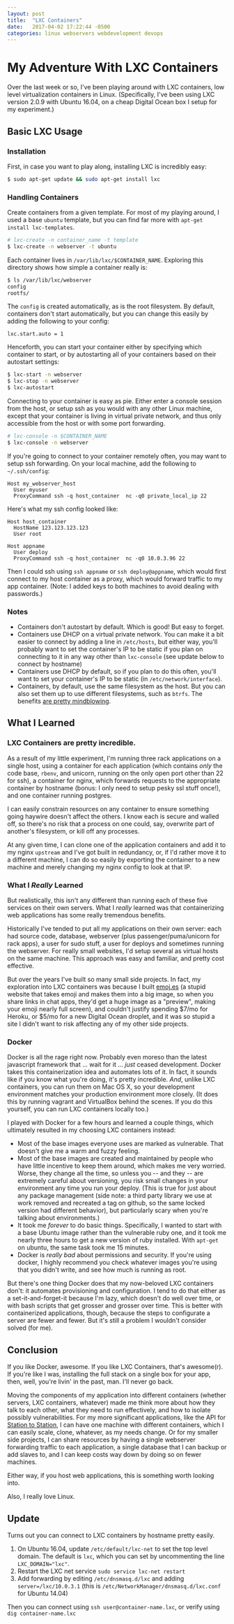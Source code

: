 ```yaml
---
layout: post
title:  "LXC Containers"
date:   2017-04-02 17:22:44 -0500
categories: linux webservers webdevelopment devops
---
```


# My Adventure With LXC Containers

Over the last week or so, I've been playing around with LXC containers, low level virtualization containers in Linux. (Specifically, I've been using LXC version 2.0.9 with Ubuntu 16.04, on a cheap Digital Ocean box I setup for my experiment.)

## Basic LXC Usage

### Installation

First, in case you want to play along, installing LXC is incredibly easy:

```bash
$ sudo apt-get update && sudo apt-get install lxc
```

### Handling Containers

Create containers from a given template. For most of my playing around, I used a base `ubuntu` template, but you can find far more with `apt-get install lxc-templates`.

```bash
# lxc-create -n container_name -t template
$ lxc-create -n webserver -t ubuntu
```

Each container lives in `/var/lib/lxc/$CONTAINER_NAME`. Exploring this directory shows how simple a container really is:

```bash
$ ls /var/lib/lxc/webserver
config
rootfs/
```

The `config` is created automatically, as is the root filesystem. By default, containers don't start automatically, but you can change this easily by adding the following to your config:

```
lxc.start.auto = 1
```

Henceforth, you can start your container either by specifying which container to start, or by autostarting all of your containers based on their autostart settings:

```bash
$ lxc-start -n webserver
$ lxc-stop -n webserver
$ lxc-autostart
```

Connecting to your container is easy as pie. Either enter a console session from the host, or setup ssh as you would with any other Linux machine, except that your container is living in virtual private network, and thus only accessible from the host or with some port forwarding.

```bash
# lxc-console -n $CONTAINER_NAME
$ lxc-console -n webserver
```

If you're going to connect to your container remotely often, you may want to setup ssh forwarding. On your local machine, add the following to `~/.ssh/config`:

```
Host my_webserver_host
  User myuser
  ProxyCommand ssh -q host_container  nc -q0 private_local_ip 22
```

Here's what my ssh config looked like:

```
Host host_container
  HostName 123.123.123.123
  User root

Host appname
  User deploy
  ProxyCommand ssh -q host_container  nc -q0 10.0.3.96 22
```

Then I could ssh using `ssh appname` or `ssh deploy@appname`, which would first connect to my host container as a proxy, which would forward traffic to my app container. (Note: I added keys to both machines to avoid dealing with passwords.)

### Notes

* Containers don't autostart by default. Which is good! But easy to forget.
* Containers use DHCP on a virtual private network. You can make it a bit easier to connect by adding a line in `/etc/hosts`, but either way, you'll probably want to set the container's IP to be static if you plan on connecting to it in any way other than `lxc-console` (see update below to connect by hostname)
* Containers use DHCP by default, so if you plan to do this often, you'll want to set your container's IP to be static (in `/etc/network/interface`).
* Containers, by default, use the same filesystem as the host. But you can also set them up to use different filesystems, such as `btrfs`. The benefits [are pretty mindblowing](https://www.flockport.com/supercharge-lxc-with-btrfs/).

## What I Learned

### LXC Containers are pretty incredible.

As a result of my little experiment, I'm running three rack applications on a single host, using a container for each application (which contains _only_ the code base, `rbenv`, and unicorn, running on the only open port other than 22 for ssh), a container for nginx, which forwards requests to the appropriate container by hostname (bonus: I only need to setup pesky ssl stuff once!), and one container running postgres. 

I can easily constrain resources on any container to ensure something going haywire doesn't affect the others. I know each is secure and walled off, so there's no risk that a process on one could, say, overwrite part of another's filesystem, or kill off any processes.

At any given time, I can clone one of the application containers and add it to my nginx `upstream` and I've got built in redundancy, or, if I'd rather move it to a different machine, I can do so easily by exporting the container to a new machine and merely changing my nginx config to look at that IP.

### What I _Really_ Learned

But realistically, this isn't any different than running each of these five services on their own servers. What I _really_ learned was that containerizing web applications has some really tremendous benefits.

Historically I've tended to put all my applications on their own server: each had source code, database, webserver (plus passenger/puma/unicorn for rack apps), a user for sudo stuff, a user for deploys and sometimes running the webserver. For really small websites, I'd setup several as virtual hosts on the same machine. This approach was easy and familiar, and pretty cost effective.

But over the years I've built so many small side projects. In fact, my exploration into LXC containers was because I built [emoj.es](https://emoj.es) (a stupid website that takes emoji and makes them into a big image, so when you share links in chat apps, they'd get a huge image as a "preview", making your emoji nearly full screen), and couldn't justify spending $7/mo for Heroku, or $5/mo for a new Digital Ocean droplet, and it was so stupid a site I didn't want to risk affecting any of my other side projects.

### Docker

Docker is all the rage right now. Probably even moreso than the latest javascript framework that ... wait for it ... _just_ ceased development. Docker takes this containerization idea and automates lots of it. In fact, it sounds like if you know what you're doing, it's pretty incredible. _And_, unlike LXC containers, you can run them on Mac OS X, so your development environment matches your production environment more closely. (It does this by running vagrant and VirtualBox behind the scenes. If you do this yourself, you can run LXC containers locally too.)

I played with Docker for a few hours and learned a couple things, which ultimately resulted in my choosing LXC containers instead:

* Most of the base images everyone uses are marked as vulnerable. That doesn't give me a warm and fuzzy feeling.
* Most of the base images are created and maintained by people who have little incentive to keep them around, which makes me very worried. Worse, they change all the time, so unless you -- and they -- are extremely careful about versioning, you risk small changes in your environment any time you run your deploy. (This is true for just about any package management (side note: a third party library we use at work removed and recreated a tag on github, so the same locked version had different behavior), but particularly scary when you're talking about environments.)
* It took me _forever_ to do basic things. Specifically, I wanted to start with a base Ubuntu image rather than the vulnerable ruby one, and it took me nearly three hours to get a new version of ruby installed. With `apt-get` on ubuntu, the same task took me 15 minutes.
* Docker is _really bad_ about permissions and security. If you're using docker, I highly recommend you check whatever images you're using that you didn't write, and see how much is running as root.

But there's one thing Docker does that my now-beloved LXC containers don't: it automates provisioning and configuration. I tend to do that either as a set-it-and-forget-it because I'm lazy, which doesn't do well over time, or with bash scripts that get grosser and grosser over time. This is better with containerized applications, though, because the steps to configurate a server are fewer and fewer. But it's still a problem I wouldn't consider solved (for me).

## Conclusion

If you like Docker, awesome. If you like LXC Containers, that's awesome(r). If you're like I was, installing the full stack on a single box for your app, then, well, you're livin' in the past, man. I'll never go back.

Moving the components of my application into different containers (whether servers, LXC containers, whatever) made me think more about how they talk to each other, what they need to run effectively, and how to isolate possibly vulnerabilities. For my more significant applications, like the API for [Station to Station](http://stationtostationapp.com), I can have one machine with different containers, which I can easily scale, clone, whatever, as my needs change. Or for my smaller side projects, I can share resources by having a single webserver forwarding traffic to each application, a single database that I can backup or add slaves to, and I can keep costs way down by doing so on fewer machines.

Either way, if you host web applications, this is something worth looking into.

Also, I really love Linux.

## Update

Turns out you can connect to LXC containers by hostname pretty easily.

1. On Ubuntu 16.04, update `/etc/default/lxc-net` to set the top level domain. The default is `lxc`, which you can set by uncommenting the line `LXC_DOMAIN="lxc"`.
2. Restart the LXC net service `sudo service lxc-net restart`
3. Add forwarding by editing `/etc/dnsmasq.d/lxc` and adding `server=/lxc/10.0.3.1` (this is `/etc/NetworkManager/dnsmasq.d/lxc.conf` for Ubuntu 14.04)

Then you can connect using `ssh user@container-name.lxc`, or verify using `dig container-name.lxc`

